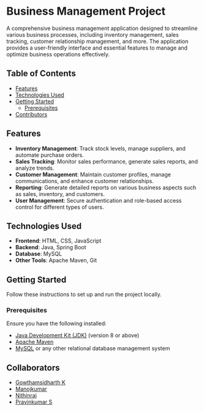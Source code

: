 # Business Management Project

A comprehensive business management application designed to streamline various business processes, including inventory management, sales tracking, customer relationship management, and more. The application provides a user-friendly interface and essential features to manage and optimize business operations effectively.

## Table of Contents

- [Features](#features)
- [Technologies Used](#technologies-used)
- [Getting Started](#getting-started)
  - [Prerequisites](#prerequisites)
- [Contributors](#contributors)


## Features

- **Inventory Management**: Track stock levels, manage suppliers, and automate purchase orders.
- **Sales Tracking**: Monitor sales performance, generate sales reports, and analyze trends.
- **Customer Management**: Maintain customer profiles, manage communications, and enhance customer relationships.
- **Reporting**: Generate detailed reports on various business aspects such as sales, inventory, and customers.
- **User Management**: Secure authentication and role-based access control for different types of users.

## Technologies Used

- **Frontend**: HTML, CSS, JavaScript
- **Backend**: Java, Spring Boot
- **Database**: MySQL
- **Other Tools**: Apache Maven, Git

## Getting Started

Follow these instructions to set up and run the project locally.

### Prerequisites

Ensure you have the following installed:

- [Java Development Kit (JDK)](https://www.oracle.com/java/technologies/javase-downloads.html) (version 8 or above)
- [Apache Maven](https://maven.apache.org/download.cgi)
- [MySQL](https://dev.mysql.com/downloads/installer/) or any other relational database management system

## Collaborators

- [Gowthamsidharth K](https://github.com/GowthamsidharthK)
- [Manojkumar](https://github.com/MKVJ1010)
- [Nithinraj](https://github.com/Nithinraj15)
- [Pravinkumar S](https://github.com/Pravinjdjd)
